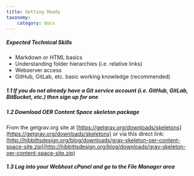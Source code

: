 ```yaml
---
title: Getting Ready
taxonomy:
    category: docs
---
```


##### Expected Technical Skills

* Markdown or HTML basics
* Understanding folder hierarchies (i.e. relative links)
* Webserver access
* GitHub, GitLab, etc. basic working knowledge (recommended)

##### 1.1 If you do not already have a Git service account (i.e. GitHub, GitLab, BitBucket, etc.) then sign up for one

##### 1.2 Download OER Content Space skeleton package

From the getgrav.org site at [https://getgrav.org/downloads/skeletons](https://getgrav.org/downloads/skeletons) or via this direct link: [http://hibbittsdesign.org/blog/downloads/grav-skeleton-oer-content-space-site.zip](http://hibbittsdesign.org/blog/downloads/grav-skeleton-oer-content-space-site.zip)

##### 1.3 Log into your Webhost cPanel and go to the File Manager area
